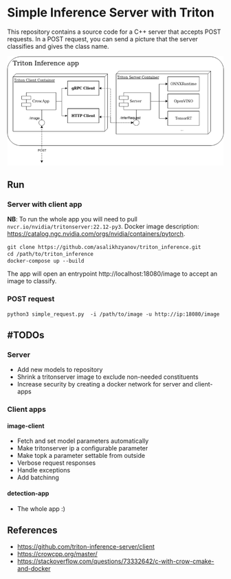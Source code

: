 # Simple Inference Server with Triton

This repository contains a source code for a C++ server that accepts POST requests. In a POST request, you can send a picture that the server classifies and gives the class name.

![Diagram](https://github.com/asalikhzyanov/triton_inference/blob/main/content/diagram.png)

## Run

### Server with client app
**NB**: To run the whole app you will need to pull `nvcr.io/nvidia/tritonserver:22.12-py3`. Docker image description: https://catalog.ngc.nvidia.com/orgs/nvidia/containers/pytorch. 

```
git clone https://github.com/asalikhzyanov/triton_inference.git
cd /path/to/triton_inference
docker-compose up --build
```

The app will open an entrypoint http://localhost:18080/image to accept an image to classify.

### POST request
```
python3 simple_request.py  -i /path/to/image -u http://ip:18080/image
```

## #TODOs
### Server
* Add new models to repository
* Shrink a tritonserver image to exclude non-needed constituents
* Increase security by creating a docker network for server and client-apps

### Client apps
#### image-client
* Fetch and set model parameters automatically
* Make tritonserver ip a configurable parameter 
* Make topk a parameter settable from outside
* Verbose request responses
* Handle exceptions
* Add batchinng
#### detection-app
* The whole app :)

## References
* https://github.com/triton-inference-server/client
* https://crowcpp.org/master/
* https://stackoverflow.com/questions/73332642/c-with-crow-cmake-and-docker